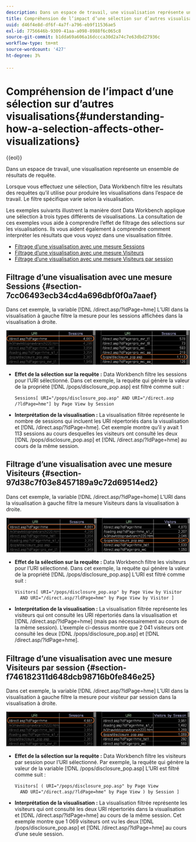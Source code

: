 ```yaml
---
description: Dans un espace de travail, une visualisation représente un ensemble de résultats de requête.
title: Compréhension de l’impact d’une sélection sur d’autres visualisations
uuid: d46f4e8d-df6f-4a7f-a796-eb9f11536ae5
exl-id: 7756646b-9309-41aa-a098-8988f6c065c8
source-git-commit: b1dda69a606a16dccca30d2a74c7e63dbd27936c
workflow-type: tm+mt
source-wordcount: '427'
ht-degree: 3%

---
```


# Compréhension de l’impact d’une sélection sur d’autres visualisations{#understanding-how-a-selection-affects-other-visualizations}

{{eol}}

Dans un espace de travail, une visualisation représente un ensemble de résultats de requête.

Lorsque vous effectuez une sélection, Data Workbench filtre les résultats des requêtes qu’il utilise pour produire les visualisations dans l’espace de travail. Le filtre spécifique varie selon la visualisation.

Les exemples suivants illustrent la manière dont Data Workbench applique une sélection à trois types différents de visualisations. La consultation de ces exemples vous aide à comprendre l’effet de filtrage des sélections sur les visualisations. Ils vous aident également à comprendre comment interpréter les résultats que vous voyez dans une visualisation filtrée.

* [Filtrage d’une visualisation avec une mesure Sessions](../../../../home/c-get-started/c-vis/c-sel-vis/c-sel-aff-vis.md#section-7cc06493ecb34cd4a696dbf0f0a7aaef)
* [Filtrage d’une visualisation avec une mesure Visiteurs](../../../../home/c-get-started/c-vis/c-sel-vis/c-sel-aff-vis.md#section-97d38c7f03e8457189a9c72d69514ed2)
* [Filtrage d’une visualisation avec une mesure Visiteurs par session](../../../../home/c-get-started/c-vis/c-sel-vis/c-sel-aff-vis.md#section-f746182311d648dcb98716b0fe846e25)

## Filtrage d’une visualisation avec une mesure Sessions {#section-7cc06493ecb34cd4a696dbf0f0a7aaef}

Dans cet exemple, la variable [!DNL /direct.asp/?ldPage=hme] L’URI dans la visualisation à gauche filtre la mesure pour les sessions affichées dans la visualisation à droite.

![](assets/client-vis1.png)

* **Effet de la sélection sur la requête :** Data Workbench filtre les sessions pour l’URI sélectionné. Dans cet exemple, la requête qui génère la valeur de la propriété [!DNL /pops/disclosure_pop.asp] est filtré comme suit :

   ```
   Sessions[ URI="/pops/disclosure_pop.asp" AND URI="/direct.asp
   /?ldPage=hme"] by Page View by Session
   ```

* **Interprétation de la visualisation :** La visualisation filtrée représente le nombre de sessions qui incluent les URI répertoriés dans la visualisation et [!DNL /direct.asp/?ldPage=hme]. Cet exemple montre qu’il y avait 1 113 sessions au cours desquelles les visiteurs ont consulté les deux [!DNL /pops/disclosure_pop.asp] et [!DNL /direct.asp/?ldPage=hme] au cours de la même session.

## Filtrage d’une visualisation avec une mesure Visiteurs {#section-97d38c7f03e8457189a9c72d69514ed2}

Dans cet exemple, la variable [!DNL /direct.asp/?ldPage=home] L’URI dans la visualisation à gauche filtre la mesure Visiteurs dans la visualisation à droite.

![](assets/client-vis2.png)

* **Effet de la sélection sur la requête :** Data Workbench filtre les visiteurs pour l’URI sélectionné. Dans cet exemple, la requête qui génère la valeur de la propriété [!DNL /pops/disclosure_pop.asp] L’URI est filtré comme suit :

   ```
   Visitors[ URI="/pops/disclosure_pop.asp" by Page View by Visitor 
     AND URI="/direct.asp/?ldPage=hme" by Page View by Visitor ]
   ```

* **Interprétation de la visualisation :** La visualisation filtrée représente les visiteurs qui ont consulté les URI répertoriés dans la visualisation et [!DNL /direct.asp/?ldPage=hme] (mais pas nécessairement au cours de la même session). L’exemple ci-dessus montre que 2 041 visiteurs ont consulté les deux [!DNL /pops/disclosure_pop.asp] et [!DNL /direct.asp/?ldPage=hme].

## Filtrage d’une visualisation avec une mesure Visiteurs par session {#section-f746182311d648dcb98716b0fe846e25}

Dans cet exemple, la variable [!DNL /direct.asp/?ldPage=hme] L’URI dans la visualisation à gauche filtre la mesure pour visiteur par session dans la visualisation à droite.

![](assets/client-vis3.png)

* **Effet de la sélection sur la requête :** Data Workbench filtre les visiteurs par session pour l’URI sélectionné. Par exemple, la requête qui génère la valeur de la variable [!DNL /pops/disclosure_pop.asp] L’URI est filtré comme suit :

   ```
   Visitors[ ( URI="/pops/disclosure_pop.asp" by Page View 
     AND URI="/direct.asp/?ldPage=hme" by Page View ) by Session ]
   ```

* **Interprétation de la visualisation :** La visualisation filtrée représente les visiteurs qui ont consulté les deux URI répertoriés dans la visualisation et [!DNL /direct.asp/?ldPage=hme] au cours de la même session. Cet exemple montre que 1 069 visiteurs ont vu les deux [!DNL /pops/disclosure_pop.asp] et [!DNL /direct.asp/?ldPage=hme] au cours d’une seule session.
